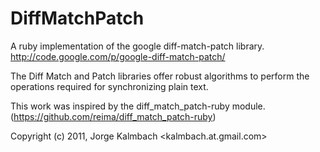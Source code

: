 # DiffMatchPatch

A ruby implementation of the google diff-match-patch library.
http://code.google.com/p/google-diff-match-patch/

The Diff Match and Patch libraries offer robust algorithms to perform the operations required for synchronizing plain text.

  This work was inspired by the diff_match_patch-ruby module.
  (https://github.com/reima/diff_match_patch-ruby)

Copyright (c) 2011, Jorge Kalmbach <kalmbach.at.gmail.com>

